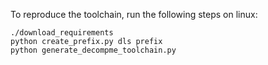 To reproduce the toolchain, run the following steps on linux:

```
./download_requirements
python create_prefix.py dls prefix
python generate_decompme_toolchain.py
```
